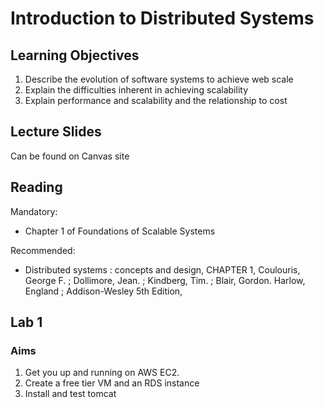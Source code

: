 # Introduction to Distributed Systems

## Learning Objectives

1. Describe the evolution of software systems to achieve web scale
1. Explain the difficulties inherent in achieving scalability
1. Explain performance and scalability and the relationship to cost

## Lecture Slides
Can be found on Canvas site

## Reading
Mandatory: 
- Chapter 1 of Foundations of Scalable Systems

Recommended:
- Distributed systems : concepts and design, CHAPTER 1, Coulouris, George F. ; Dollimore, Jean. ; Kindberg, Tim. ; Blair, Gordon.
Harlow, England ; Addison-Wesley 5th Edition, 

## Lab 1
### Aims
1. Get you up and running on AWS EC2. 
2. Create a free tier VM and an RDS instance
3. Install and test tomcat